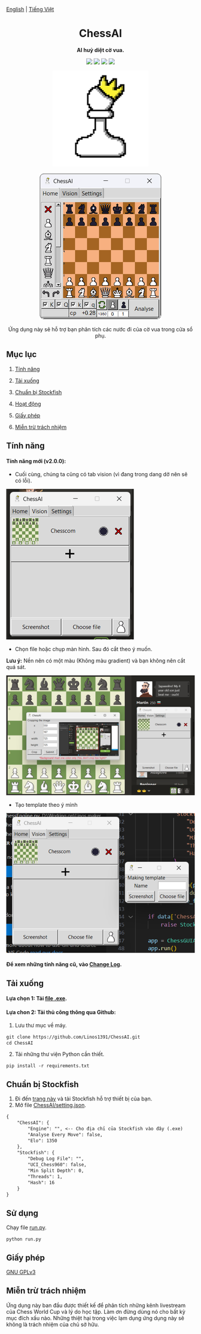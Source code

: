 [English](README.md) | [Tiếng Việt](README-vi.md)

<div align="center">

# ChessAI

**AI huỷ diệt cờ vua.**

[![][chessai-shield]][chessai-url]
[![][python-shield]][python-url]
[![][conda-shield]][conda-url]
[![][stockfish-shield]][stockfish-url]

[chessai-shield]: https://img.shields.io/badge/ChessAI-0.1.2-red
[chessai-url]: https://github.com/Linos1391/ChessAI
[python-shield]: https://img.shields.io/badge/Python-3.12+-yellow
[python-url]: https://www.python.org/downloads/
[conda-shield]: https://img.shields.io/badge/Anaconda-24.7+-grass
[conda-url]: https://www.anaconda.com/download
[stockfish-shield]: https://img.shields.io/badge/Stockfish-16+-green
[stockfish-url]: https://stockfishchess.org/download/

![Icon](assets/Icon128.png)

![ChessAI](assets/ChessAI.png)

Ứng dụng này sẽ hỗ trợ bạn phân tích các nước đi của cờ vua trong cửa sổ phụ.

</div>

## Mục lục

1. [Tính năng](#tính-năng)

2. [Tải xuống](#tải-xuống)

3. [Chuẩn bị Stockfish](#chuẩn-bị-stockfish)

4. [Hoạt động](#hoạt-động)

5. [Giấy phép](#giấy-phép)

6. [Miễn trừ trách nhiệm](#miễn-trừ-trách-nhiệm)

## Tính năng

#### Tính năng mới (v2.0.0):

- Cuối cùng, chúng ta cũng có tab vision (vì đang trong dang dở nên sẽ có lỗi).

![features_8](assets/features_8.png)

- Chọn file hoặc chụp màn hình. Sau đó cắt theo ý muốn.

**Lưu ý:** Nền nên có một màu (Không màu gradient) và bạn không nên cắt quá sát. 

![features_9](assets/features_9.png)

- Tạo template theo ý mình

![features_10](assets/features_10.png)

#### Để xem những tính năng cũ, vào [Change Log](CHANGELOG-vi.md).

## Tải xuống

#### Lựa chọn 1: Tải [file .exe](https://github.com/Linos1391/ChessAI/releases).

#### Lựa chon 2: Tải thủ công thông qua Github:

1. Lưu thư mục về máy.

```
git clone https://github.com/Linos1391/ChessAI.git
cd ChessAI
```

2. Tải những thư viện Python cần thiết.

```
pip install -r requirements.txt
```

## Chuẩn bị Stockfish

1. Đi đến [trang này](https://stockfishchess.org/download/) và tải Stockfish hỗ trợ thiết bị của bạn.
2. Mở file [ChessAI/setting.json](ChessAI/setting.json).
```
{
    "ChessAI": {
        "Engine": "", <-- Cho địa chỉ của Stockfish vào đây (.exe)
        "Analyse Every Move": false,
        "Elo": 1350
    },
    "Stockfish": {
        "Debug Log File": "",
        "UCI_Chess960": false,
        "Min Split Depth": 0,
        "Threads": 1,
        "Hash": 16
    }
}
```

## Sử dụng

Chạy file [run.py](run.py).

```
python run.py
```

## Giấy phép

[GNU GPLv3](LICENSE)

## Miễn trừ trách nhiệm

Ứng dụng này ban đầu được thiết kế để phân tích những kênh livestream của Chess World Cup và lý do học tập. Làm ơn đừng dùng nó cho bất kỳ mục đích xấu nào. Những thiệt hại trong việc lạm dụng ứng dụng này sẽ không là trách nhiệm của chủ sở hữu.
